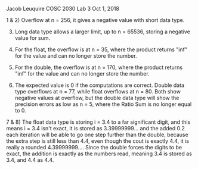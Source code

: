 Jacob Leuquire
COSC 2030 Lab 3
Oct 1, 2018

1 & 2) Overflow at n = 256, it gives a negative value with short data type.

3) Long data type allows a larger limit, up to n = 65536, storing a negative value for sum.

4) For the float, the overflow is at n = 35, where the product returns "inf" for the value and can
	no longer store the number.

5) For the double, the overflow is at n = 170, where the product returns "inf" for the value and can
	no longer store the number.

6) The expected value is 0 if the computations are correct. Double data type overflows at n = 77,
	while float overflows at n = 80. Both show negative values at overflow, but the double data type
	will show the precision errors as low as n = 5, where the Ratio Sum is no longer equal to 0.

7 & 8) The float data type is storing i = 3.4 to a far significant digit, and this means i = 3.4 isn't exact,
	it is stored as 3.39999999... and the added 0.2 each iteration will be able to go one step further 
	than the double, because the extra step is still less than 4.4, even though the cout is exactly 4.4,
	it is really a rounded 4.39999999.... Since the double forces the digits to be exact, the addition is
	exactly as the numbers read, meaning 3.4 is stored as 3.4, and 4.4 as 4.4.

